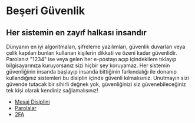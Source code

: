 # Beşeri Güvenlik

## Her sistemin en zayıf halkası **insandır**

Dünyanın en iyi algoritmaları, şifreleme yazılımları, güvenlik duvarları veya çelik kapıları bunları kullanan kişilerin dikkati ve özeni kadar güvenlidir. Parolanız "1234" ise veya gelen her e-postayı açıp içindekilere tıklayıp bilgisayarınıza kuruyorsanız sizi hiçbir şey koruyamaz. Her sistemin güvenliğinin insanda başlayıp insanda bittiğinin farkındalığı ile donanıp kullandığınız sistemleri bu disiplin içinde güvenli kılmalısınız. Unutmayın sizi güvende tutacak bir sihirli değnek yok, güvenliğinizi siz güvenebileceğiniz tek kişi olarak kendiniz sağlamalısınız!

* [Mesaj Disiplini](mesaj_disiplini.md)
* [Parolalar](parolalar.md)
* [2FA](2fa.md)
